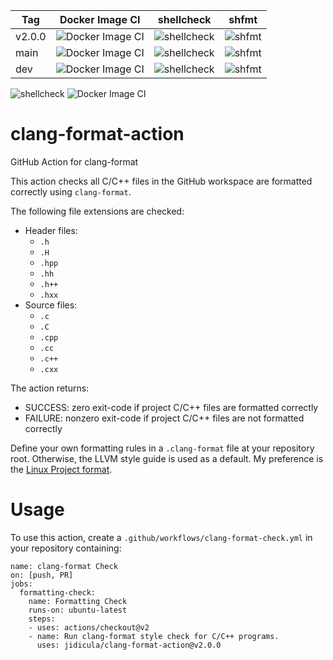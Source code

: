 | Tag    | Docker Image CI | shellcheck | shfmt |
|--------|-----------------|------------|-------|
| v2.0.0 | ![Docker Image CI](https://github.com/jidicula/clang-format-action/workflows/Docker%20Image%20CI/badge.svg?branch=v2.0.0) | ![shellcheck](https://github.com/jidicula/clang-format-action/workflows/shellcheck/badge.svg?branch=v2.0.0) | ![shfmt](https://github.com/jidicula/clang-format-action/workflows/shfmt/badge.svg?branch=v2.0.0) |
| main   | ![Docker Image CI](https://github.com/jidicula/clang-format-action/workflows/Docker%20Image%20CI/badge.svg?branch=main) | ![shellcheck](https://github.com/jidicula/clang-format-action/workflows/shellcheck/badge.svg?branch=main) | ![shfmt](https://github.com/jidicula/clang-format-action/workflows/shfmt/badge.svg?branch=main) |
| dev    | ![Docker Image CI](https://github.com/jidicula/clang-format-action/workflows/Docker%20Image%20CI/badge.svg?branch=dev) | ![shellcheck](https://github.com/jidicula/clang-format-action/workflows/shellcheck/badge.svg?branch=dev) | ![shfmt](https://github.com/jidicula/clang-format-action/workflows/shfmt/badge.svg?branch=dev) |

![shellcheck](https://github.com/jidicula/clang-format-action/workflows/shellcheck/badge.svg) ![Docker Image CI](https://github.com/jidicula/clang-format-action/workflows/Docker%20Image%20CI/badge.svg)
# clang-format-action
GitHub Action for clang-format

This action checks all C/C++ files in the GitHub workspace are formatted correctly using `clang-format`.

The following file extensions are checked:
* Header files:
  * `.h`
  * `.H`
  * `.hpp`
  * `.hh`
  * `.h++`
  * `.hxx `
* Source files:
  * `.c`
  * `.C`
  * `.cpp`
  * `.cc`
  * `.c++`
  * `.cxx`

The action returns:

* SUCCESS: zero exit-code if project C/C++ files are formatted correctly
* FAILURE: nonzero exit-code if project C/C++ files are not formatted correctly

Define your own formatting rules in a `.clang-format` file at your repository root. Otherwise, the LLVM style guide is used as a default. My preference is the [Linux Project format](https://github.com/torvalds/linux/blob/master/.clang-format).

# Usage

To use this action, create a `.github/workflows/clang-format-check.yml` in your repository containing:

```
name: clang-format Check
on: [push, PR]
jobs:
  formatting-check:
    name: Formatting Check
    runs-on: ubuntu-latest
    steps:
    - uses: actions/checkout@v2
    - name: Run clang-format style check for C/C++ programs.
      uses: jidicula/clang-format-action@v2.0.0
```
